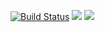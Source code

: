 [![Build Status](https://travis-ci.org/stanjouven/bootcamp.svg?branch=master)](https://travis-ci.org/stanjouven/bootcamp)
<a href="https://codeclimate.com/github/stanjouven/bootcamp/maintainability"><img src="https://api.codeclimate.com/v1/badges/5a8c964a248b46ae8187/maintainability" /></a>
<a href="https://codeclimate.com/github/stanjouven/bootcamp/test_coverage"><img src="https://api.codeclimate.com/v1/badges/5a8c964a248b46ae8187/test_coverage" /></a>